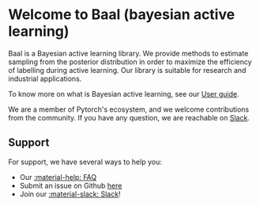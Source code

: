 # Welcome to Baal (**ba**yesian **a**ctive **l**earning)

Baal is a Bayesian active learning library.
We provide methods to estimate sampling from the posterior distribution
in order to maximize the efficiency of labelling during active learning. Our library is suitable for research and industrial applications.

To know more on what is Bayesian active learning, see our [User guide](user_guide/index.md).

We are a member of Pytorch's ecosystem, and we welcome contributions from the community.
If you have any question, we are reachable on [Slack](https://join.slack.com/t/baal-world/shared_invite/zt-z0izhn4y-Jt6Zu5dZaV2rsAS9sdISfg).

## Support

For support, we have several ways to help you:

* Our [:material-help: FAQ](support/faq.md)
* Submit an issue on Github [here](https://github.com/baal-org/baal/issues/new/choose)
* Join our [:material-slack: Slack](https://join.slack.com/t/baal-world/shared_invite/zt-z0izhn4y-Jt6Zu5dZaV2rsAS9sdISfg)!
